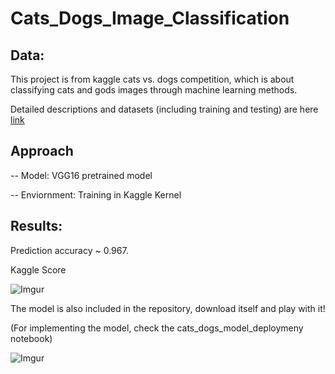 # Cats_Dogs_Image_Classification

## Data:

This project is from kaggle cats vs. dogs competition, which is about classifying cats and gods images through machine learning methods. 

Detailed descriptions and datasets (including training and testing) are here [link](https://www.kaggle.com/c/dogs-vs-cats/data)

## Approach 

-- Model: VGG16 pretrained model 

-- Enviornment: Training in Kaggle Kernel


## Results:

Prediction accuracy ~ 0.967.

Kaggle Score

![Imgur](https://imgur.com/HsvVWBG.jpg)


The model is also included in the repository, download itself and play with it!

(For implementing the model, check the cats_dogs_model_deploymeny notebook)


![Imgur](https://i.imgur.com/WFZdmpU.jpg)


